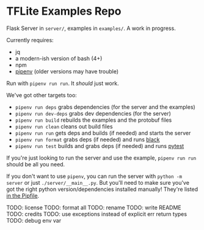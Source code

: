 # TFLite Examples Repo

Flask Server in `server/`, examples in `examples/`. A work in progress.

Currently requires:
  - jq
  - a modern-ish version of bash (4+)
  - npm
  - [pipenv](https://github.com/pypa/pipenv) (older versions may have trouble)

Run with `pipenv run run`. It _should_ just work.

We've got other targets too:
  - `pipenv run deps` grabs dependencies (for the server and the examples)
  - `pipenv run dev-deps` grabs dev dependencies (for the server)
  - `pipenv run build` rebuilds the examples and the protobuf files
  - `pipenv run clean` cleans out build files
  - `pipenv run run` gets deps and builds (if needed) and starts the server
  - `pipenv run format` grabs deps (if needed) and runs [black](https://github.com/python/black)
  - `pipenv run test` builds and grabs deps (if needed) and runs [pytest](https://github.com/pytest-dev/pytest)

If you're just looking to run the server and use the example, `pipenv run run` should be all you need.

If you don't want to use `pipenv`, you can run the server with `python -m server` or just `./server/__main__.py`. But you'll need to make sure you've got the right python version/dependencies installed manually! They're listed [in the Pipfile](Pipfile).

TODO: license
TODO: format all
TODO: rename
TODO: write README
TODO: credits
TODO: use exceptions instead of explicit err return types
TODO: debug env var